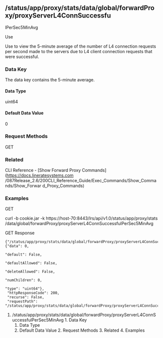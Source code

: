 ## /status/app/proxy/stats/data/global/forwardProxy/proxyServerL4ConnSuccessfu
lPerSec5MinAvg

Use

Use to view the 5-minute average of the number of L4 connection requests per
second made to the servers due to L4 client connection requests that were
successful.

### Data Key

The data key contains the 5-minute average.

#### Data Type

uint64

#### Default Data Value

0

### Request Methods

GET

### Related

CLI Reference - [Show Forward Proxy Commands](https://docs.lineratesystems.com
/087Release_2.6/200CLI_Reference_Guide/Exec_Commands/Show_Commands/Show_Forwar
d_Proxy_Commands)

### Examples

GET

curl -b cookie.jar -k https://host-70:8443/lrs/api/v1.0/status/app/proxy/stats
/data/global/forwardProxy/proxyServerL4ConnSuccessfulPerSec5MinAvg

GET Response

    
    
    {"/status/app/proxy/stats/data/global/forwardProxy/proxyServerL4ConnSuccessfulPerSec5MinAvg": {"data": 0,
                                                                                                    "default": False,
                                                                                                    "defaultAllowed": False,
                                                                                                    "deleteAllowed": False,
                                                                                                    "numChildren": 0,
                                                                                                    "type": "uint64"},
     "httpResponseCode": 200,
     "recurse": False,
     "requestPath": "/status/app/proxy/stats/data/global/forwardProxy/proxyServerL4ConnSuccessfulPerSec5MinAvg"}
    

  1. /status/app/proxy/stats/data/global/forwardProxy/proxyServerL4ConnSuccessfulPerSec5MinAvg
    1. Data Key
      1. Data Type
      2. Default Data Value
    2. Request Methods
    3. Related
    4. Examples

